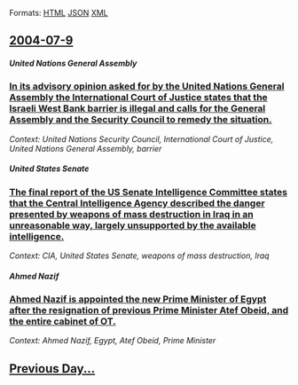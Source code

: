 
Formats: [HTML](2004/07/9/index.html)  [JSON](2004/07/9/index.json)  [XML](2004/07/9/index.xml)  

## [2004-07-9](/news/2004/07/9/index.md)

##### United Nations General Assembly
### [ In its advisory opinion asked for by the United Nations General Assembly the International Court of Justice states that the Israeli West Bank barrier is illegal and calls for the General Assembly and the Security Council to remedy the situation. ](/news/2004/07/9/in-its-advisory-opinion-asked-for-by-the-united-nations-general-assembly-the-international-court-of-justice-states-that-the-israeli-west-ba.md)
_Context: United Nations Security Council, International Court of Justice, United Nations General Assembly, barrier_

##### United States Senate
### [ The final report of the US Senate Intelligence Committee states that the Central Intelligence Agency described the danger presented by weapons of mass destruction in Iraq in an unreasonable way, largely unsupported by the available intelligence. ](/news/2004/07/9/the-final-report-of-the-us-senate-intelligence-committee-states-that-the-central-intelligence-agency-described-the-danger-presented-by-weap.md)
_Context: CIA, United States Senate, weapons of mass destruction, Iraq_

##### Ahmed Nazif
### [ Ahmed Nazif is appointed the new Prime Minister of Egypt after the resignation of previous Prime Minister Atef Obeid, and the entire cabinet of OT. ](/news/2004/07/9/ahmed-nazif-is-appointed-the-new-prime-minister-of-egypt-after-the-resignation-of-previous-prime-minister-atef-obeid-and-the-entire-cabine.md)
_Context: Ahmed Nazif, Egypt, Atef Obeid, Prime Minister_

## [Previous Day...](/news/2004/07/8/index.md)

